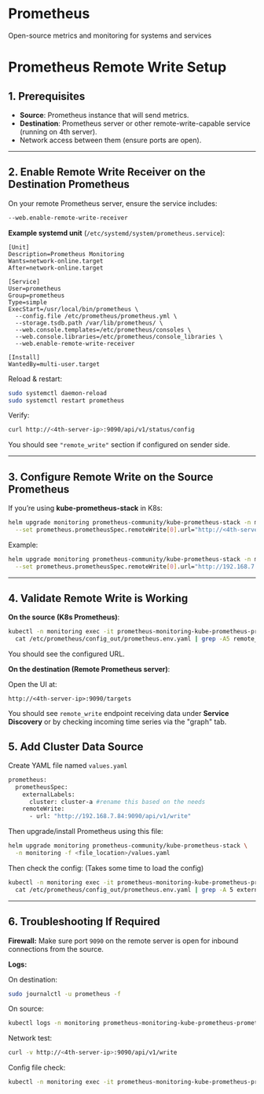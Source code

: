 # Prometheus
Open-source metrics and monitoring for systems and services

# **Prometheus Remote Write Setup**

## **1. Prerequisites**

- **Source**: Prometheus instance that will send metrics.
- **Destination**: Prometheus server or other remote-write-capable service (running on 4th server).
- Network access between them (ensure ports are open).

---

## **2. Enable Remote Write Receiver on the Destination Prometheus**

On your remote Prometheus server, ensure the service includes:

```bash
--web.enable-remote-write-receiver
```

**Example systemd unit** (`/etc/systemd/system/prometheus.service`):

```
[Unit]
Description=Prometheus Monitoring
Wants=network-online.target
After=network-online.target

[Service]
User=prometheus
Group=prometheus
Type=simple
ExecStart=/usr/local/bin/prometheus \
  --config.file /etc/prometheus/prometheus.yml \
  --storage.tsdb.path /var/lib/prometheus/ \
  --web.console.templates=/etc/prometheus/consoles \
  --web.console.libraries=/etc/prometheus/console_libraries \
  --web.enable-remote-write-receiver

[Install]
WantedBy=multi-user.target
```

Reload & restart:

```bash
sudo systemctl daemon-reload
sudo systemctl restart prometheus
```

Verify:

```bash
curl http://<4th-server-ip>:9090/api/v1/status/config
```

You should see `"remote_write"` section if configured on sender side.

---

## **3. Configure Remote Write on the Source Prometheus**

If you’re using **kube-prometheus-stack** in K8s:

```bash
helm upgrade monitoring prometheus-community/kube-prometheus-stack -n monitoring \
  --set prometheus.prometheusSpec.remoteWrite[0].url="http://<4th-server-ip>:9090/api/v1/write"
```

Example:

```bash
helm upgrade monitoring prometheus-community/kube-prometheus-stack -n monitoring \
  --set prometheus.prometheusSpec.remoteWrite[0].url="http://192.168.7.84:9090/api/v1/write"
```

---

## **4. Validate Remote Write is Working**

**On the source (K8s Prometheus)**:

```bash
kubectl -n monitoring exec -it prometheus-monitoring-kube-prometheus-prometheus-0 -- \
  cat /etc/prometheus/config_out/prometheus.env.yaml | grep -A5 remote_write
```

You should see the configured URL.

**On the destination (Remote Prometheus server)**:

Open the UI at:

```
http://<4th-server-ip>:9090/targets
```

You should see `remote_write` endpoint receiving data under **Service Discovery** or by checking incoming time series via the "graph" tab.

## 5. Add Cluster Data Source

Create YAML file named `values.yaml` 

```bash
prometheus:
  prometheusSpec:
    externalLabels:
      cluster: cluster-a #rename this based on the needs
    remoteWrite:
      - url: "http://192.168.7.84:9090/api/v1/write"
```

Then upgrade/install Prometheus using this file:

```bash
helm upgrade monitoring prometheus-community/kube-prometheus-stack \
  -n monitoring -f <file_location>/values.yaml
```

Then check the config: (Takes some time to load the config)

```bash
kubectl -n monitoring exec -it prometheus-monitoring-kube-prometheus-prometheus-0 -- \
  cat /etc/prometheus/config_out/prometheus.env.yaml | grep -A 5 external_labels
```

---

## **6. Troubleshooting If Required**

**Firewall:** Make sure port `9090` on the remote server is open for inbound connections from the source.

**Logs:**

On destination:

```bash
sudo journalctl -u prometheus -f
```

On source:

```bash
kubectl logs -n monitoring prometheus-monitoring-kube-prometheus-prometheus-0
```

Network test:

```bash
curl -v http://<4th-server-ip>:9090/api/v1/write
```

Config file check:

```bash
kubectl -n monitoring exec -it prometheus-monitoring-kube-prometheus-prometheus-0 -- cat /etc/prometheus/config_out/prometheus.env.yaml
```
